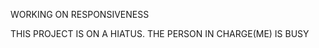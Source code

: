 
  <!-- TODO: CHANGE CURRENT IMAGES TO SVG -->
WORKING ON RESPONSIVENESS

THIS PROJECT IS ON A HIATUS. THE PERSON IN CHARGE(ME) IS BUSY
